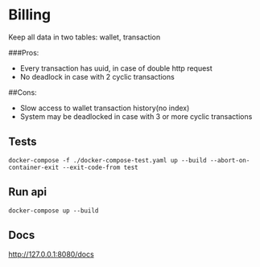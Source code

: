 # Billing

Keep all data in two tables: wallet, transaction

###Pros:
- Every transaction has uuid, in case of double http request
- No deadlock in case with 2 cyclic transactions

##Cons:
 - Slow access to wallet transaction history(no index)
 - System may be deadlocked in case with 3 or more cyclic transactions

## Tests
```docker-compose -f ./docker-compose-test.yaml up --build --abort-on-container-exit --exit-code-from test```

## Run api
`docker-compose up --build`

## Docs
http://127.0.0.1:8080/docs
